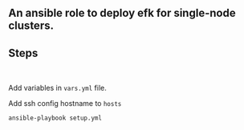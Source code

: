 ## An ansible role to deploy efk for single-node clusters.

## Steps
‍‍‍‍‍‍

Add variables in `vars.yml` file.


Add ssh config hostname to `hosts`
```
ansible-playbook setup.yml
```
